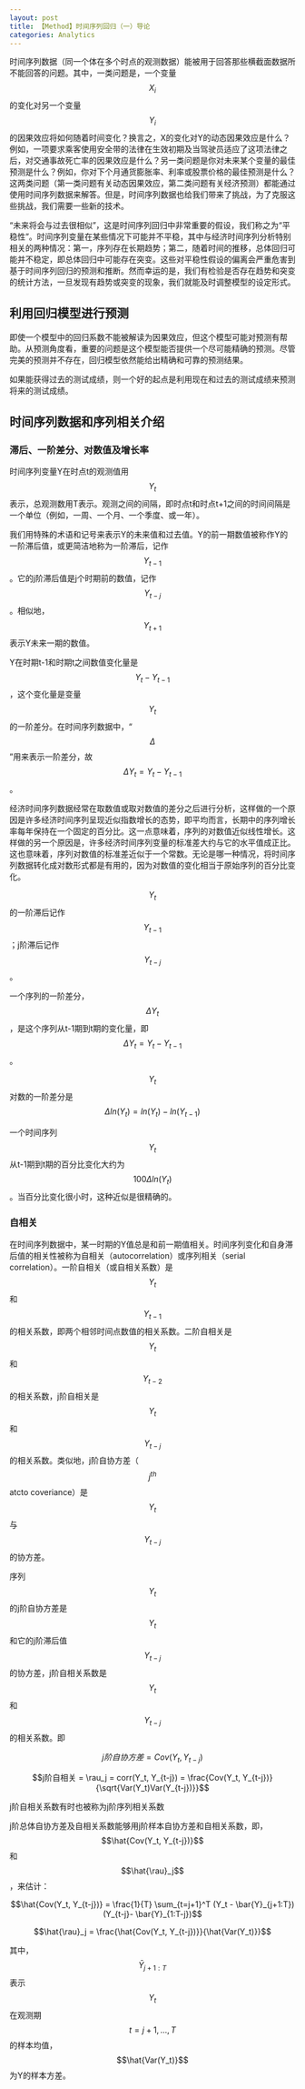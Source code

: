 ```yaml
---
layout: post
title: 【Method】时间序列回归（一）导论
categories: Analytics
---
```


时间序列数据（同一个体在多个时点的观测数据）能被用于回答那些横截面数据所不能回答的问题。其中，一类问题是，一个变量$$X_i$$的变化对另一个变量$$Y_i$$的因果效应将如何随着时间变化？换言之，X的变化对Y的动态因果效应是什么？例如，一项要求乘客使用安全带的法律在生效初期及当驾驶员适应了这项法律之后，对交通事故死亡率的因果效应是什么？另一类问题是你对未来某个变量的最佳预测是什么？例如，你对下个月通货膨胀率、利率或股票价格的最佳预测是什么？这两类问题（第一类问题有关动态因果效应，第二类问题有关经济预测）都能通过使用时间序列数据来解答。但是，时间序列数据也给我们带来了挑战，为了克服这些挑战，我们需要一些新的技术。

“未来将会与过去很相似”，这是时间序列回归中非常重要的假设，我们称之为“平稳性”。时间序列变量在某些情况下可能并不平稳，其中与经济时间序列分析特别相关的两种情况：第一，序列存在长期趋势；第二，随着时间的推移，总体回归可能并不稳定，即总体回归中可能存在突变。这些对平稳性假设的偏离会严重危害到基于时间序列回归的预测和推断。然而幸运的是，我们有检验是否存在趋势和突变的统计方法，一旦发现有趋势或突变的现象，我们就能及时调整模型的设定形式。

## 利用回归模型进行预测

即使一个模型中的回归系数不能被解读为因果效应，但这个模型可能对预测有帮助。从预测角度看，重要的问题是这个模型能否提供一个尽可能精确的预测。尽管完美的预测并不存在，回归模型依然能给出精确和可靠的预测结果。

如果能获得过去的测试成绩，则一个好的起点是利用现在和过去的测试成绩来预测将来的测试成绩。

## 时间序列数据和序列相关介绍

### 滞后、一阶差分、对数值及增长率

时间序列变量Y在时点t的观测值用$$Y_t$$表示，总观测数用T表示。观测之间的间隔，即时点t和时点t+1之间的时间间隔是一个单位（例如，一周、一个月、一个季度、或一年）。

我们用特殊的术语和记号来表示Y的未来值和过去值。Y的前一期数值被称作Y的一阶滞后值，或更简洁地称为一阶滞后，记作$$Y_{t-1}$$。它的j阶滞后值是j个时期前的数值，记作$$Y_{t-j}$$。相似地，$$Y_{t+1}$$表示Y未来一期的数值。

Y在时期t-1和时期t之间数值变化量是$$Y_t-Y_{t-1}$$，这个变化量是变量$$Y_t$$的一阶差分。在时间序列数据中，“$$\Delta$$”用来表示一阶差分，故$$\Delta Y_t = Y_t - Y_{t-1}$$。

经济时间序列数据经常在取数值或取对数值的差分之后进行分析，这样做的一个原因是许多经济时间序列呈现近似指数增长的态势，即平均而言，长期中的序列增长率每年保持在一个固定的百分比。这一点意味着，序列的对数值近似线性增长。这样做的另一个原因是，许多经济时间序列变量的标准差大约与它的水平值成正比。这也意味着，序列对数值的标准差近似于一个常数。无论是哪一种情况，将时间序列数据转化成对数形式都是有用的，因为对数值的变化相当于原始序列的百分比变化。

$$Y_t$$的一阶滞后记作$$Y_{t-1}$$；j阶滞后记作$$Y_{t-j}$$。

一个序列的一阶差分，$$\Delta Y_t$$，是这个序列从t-1期到t期的变化量，即$$\Delta Y_t = Y_t - Y_{t-1}$$。

$$Y_t$$对数的一阶差分是$$\Delta ln(Y_t) = ln(Y_t) - ln(Y_{t-1})$$

一个时间序列$$Y_t$$从t-1期到t期的百分比变化大约为$$100 \Delta ln(Y_t)$$。当百分比变化很小时，这种近似是很精确的。

### 自相关

在时间序列数据中，某一时期的Y值总是和前一期值相关。时间序列变化和自身滞后值的相关性被称为自相关（autocorrelation）或序列相关（serial correlation）。一阶自相关（或自相关系数）是$$Y_t$$和$$Y_{t-1}$$的相关系数，即两个相邻时间点数值的相关系数。二阶自相关是$$Y_t$$和$$Y_{t-2}$$的相关系数，j阶自相关是$$Y_t$$和$$Y_{t-j}$$的相关系数。类似地，j阶自协方差（$$j^{th}$$ atcto coveriance）是$$Y_t$$与$$Y_{t-j}$$的协方差。

序列$$Y_t$$的j阶自协方差是$$Y_t$$和它的j阶滞后值$$Y_{t-j}$$的协方差，j阶自相关系数是$$Y_t$$和$$Y_{t-j}$$的相关系数。即

$$j阶自协方差 = Cov(Y_t, Y_{t-j})$$

$$j阶自相关 = \rau_j = corr(Y_t, Y_{t-j}) = \frac{Cov(Y_t, Y_{t-j})}{\sqrt{Var(Y_t)Var(Y_{t-j})}}$$

j阶自相关系数有时也被称为j阶序列相关系数

j阶总体自协方差及自相关系数能够用j阶样本自协方差和自相关系数，即，$$\hat{Cov(Y_t, Y_{t-j})}$$和$$\hat{\rau}_j$$，来估计：

$$\hat{Cov(Y_t, Y_{t-j})} = \frac{1}{T} \sum_{t=j+1}^T (Y_t - \bar{Y}_{j+1:T})(Y_{t-j}- \bar{Y}_{1:T-j})$$

$$\hat{\rau}_j = \frac{\hat{Cov(Y_t, Y_{t-j})}}{\hat{Var(Y_t)}}$$

其中，$$\bar{Y}_{j+1:T}$$表示$$Y_t$$在观测期$$t=j+1,..., T$$的样本均值，$$\hat{Var(Y_t)}$$为Y的样本方差。
